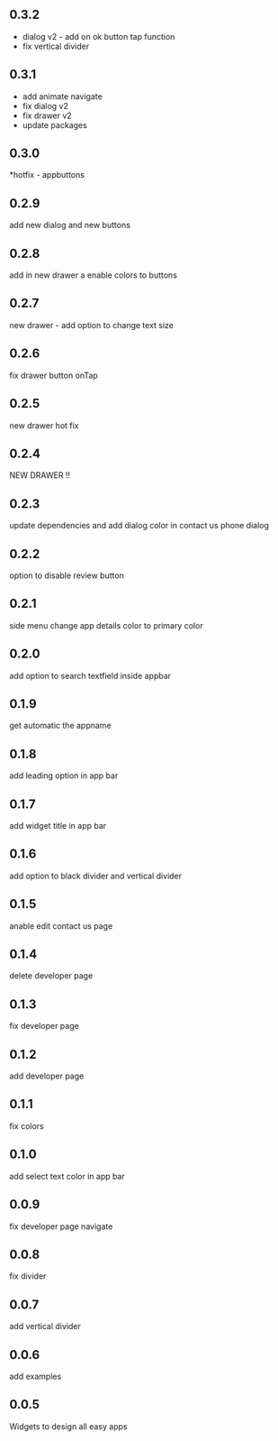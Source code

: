 ## 0.3.2
* dialog v2 - add on ok button tap function
* fix vertical divider

## 0.3.1
* add animate navigate
* fix dialog v2
* fix drawer v2
* update packages

## 0.3.0
*hotfix - appbuttons

## 0.2.9
add new dialog and new buttons

## 0.2.8
add in new drawer a enable colors to buttons

## 0.2.7
new drawer - add option to change text size

## 0.2.6
fix drawer button onTap

## 0.2.5
new drawer hot fix

## 0.2.4
NEW DRAWER !!

## 0.2.3
update dependencies and add dialog color in contact us phone dialog

## 0.2.2
option to disable review button

## 0.2.1
side menu change app details color to primary color

## 0.2.0
add option to search textfield inside appbar

## 0.1.9
get automatic the appname

## 0.1.8
add leading option in app bar

## 0.1.7
add widget title in app bar

## 0.1.6
add option to black divider and vertical divider

## 0.1.5
anable edit contact us page

## 0.1.4
delete developer page

## 0.1.3
fix developer page

## 0.1.2
add developer page

## 0.1.1
fix colors

## 0.1.0
add select text color in app bar

## 0.0.9
fix developer page navigate

## 0.0.8
fix divider

## 0.0.7
add vertical divider

## 0.0.6
add examples

## 0.0.5
Widgets to design all easy apps
